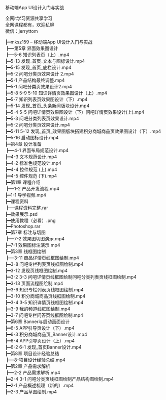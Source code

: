 移动端App UI设计入门与实战

全网it学习资源共享学习<br>全网课程都有，欢迎私聊<br>微信：jerryttom<br>

┣━mksz159 – 移动端App UI设计入门与实战<br> ┣━第5章 界面效果图设计<br> ┣━5-6 知识列表页（上）.mp4<br> ┣━5-13 发现_首页_文本与图标设计.mp4<br> ┣━5-15 发现_首页_底栏设计.mp4<br> ┣━5-2 问吧分类页效果设计 2.mp4<br> ┣━5-1 产品结构最终调整.mp4<br> ┣━5-1 问吧分类页效果设计2.mp4<br> ┣━5-8 5-9 5-10 知识详情页效果图设计（上）.mp4<br> ┣━5-7 知识列表页效果图设计（下）.mp4<br> ┣━5-14 发现_首页_头条新闻版块设计.mp4<br> ┣━5-4 5-5 问吧详情页效果图设计（下）问吧详情页效果设计(上).mp4<br> ┣━5-3 问吧分类列表页效果设计.mp4<br> ┣━5-2 问吧分类页效果设计.mp4<br> ┣━5-11 5-12 发现_首页_效果图版块搭建积分商城商品页效果图设计（下）.mp4<br> ┣━5-16 启动图标设计.mp4<br> ┣━第4章 设计准备<br> ┣━4-1 界面布局规范设计.mp4<br> ┣━4-3 文本规范设计.mp4<br> ┣━4-2 标准色规范设计.mp4<br> ┣━4-4 控件规范 (上).mp4<br> ┣━4-5 控件规范 (下).mp4<br> ┣━第1章 课程介绍<br> ┣━1-2 产品开发流程.mp4<br> ┣━1-1 导学视频.mp4<br> ┣━课程资料<br> ┣━课程资料完整.rar<br> ┣━效果展示.psd<br> ┣━使用教程（必看）.png<br> ┣━Photoshop.rar<br> ┣━第7章 标注与切图<br> ┣━7-2 效果图切图演示.mp4<br> ┣━7-1 效果图标注演示.mp4<br> ┣━第3章 线框图绘制<br> ┣━3-11 商品详情页线框图绘制.mp4<br> ┣━3-8 问吧专栏列表页线框图绘制.mp4<br> ┣━3-12 发现页线框图绘制.mp4<br> ┣━3-2 3-3 问吧详情页线框图绘制问吧分类列表页线框图绘制.mp4<br> ┣━3-13 页面流程图绘制.mp4<br> ┣━3-6 知识专栏列表页线框图绘制.mp4<br> ┣━3-10 积分商城商品页线框图绘制.mp4<br> ┣━3-4 3-5 知识详情页线框图绘制.mp4<br> ┣━3-9 我的频道线框图绘制.mp4<br> ┣━3-7 问吧专栏问答页线框图绘制.mp4<br> ┣━第6章 Banner与启动画面设计<br> ┣━6-5 APP引导页设计（下）.mp4<br> ┣━6-3 积分商城商品页_Banner设计.mp4<br> ┣━6-4 APP引导页设计（上）.mp4<br> ┣━6-2 6-1 发现_首页Banner设计.mp4<br> ┣━第8章 项目设计经验总结<br> ┣━8-项目设计经验总结.mp4<br> ┣━第2章 产品需求解析<br> ┣━2-2 产品需求解析.mp4<br> ┣━2-4 3-1 问吧分类页线框图绘制产品结构图绘制.mp4<br> ┣━2-1 产品概述梳理（新的）.mp4<br> ┣━2-3 产品草图绘制.mp4